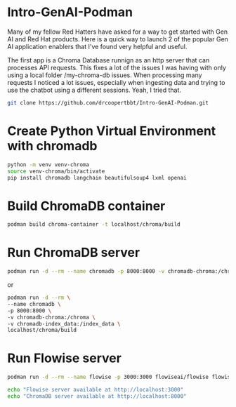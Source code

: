# Intro-GenAI-Podman

Many of my fellow Red Hatters have asked for a way to get started with Gen AI and Red Hat products. Here is a quick way to launch 2 of the popular Gen AI application enablers that I've found very helpful and useful.

The first app is a Chroma Database runnign as an http server that can processes API requests. This fixes a lot of the issues I was having with only using a local folder /my-chroma-db issues. When processing many requests I noticed a lot issues, especially when ingesting data and trying to use the chatbot using a different sessions. Yeah, I tried that. 


```bash
git clone https://github.com/drcoopertbbt/Intro-GenAI-Podman.git
```

# Create Python Virtual Environment with chromadb

```bash
python -m venv venv-chroma
source venv-chroma/bin/activate
pip install chromadb langchain beautifulsoup4 lxml openai
```


# Build ChromaDB container

```bash
podman build chroma-container -t localhost/chroma/build
```


# Run ChromaDB server

```bash
podman run -d --rm --name chromadb -p 8000:8000 -v chromadb-chroma:/chroma -v chromadb-index_data:/index_data localhost/chroma/build
```

or

```bash
podman run -d --rm \
--name chromadb \
-p 8000:8000 \
-v chromadb-chroma:/chroma \
-v chromadb-index_data:/index_data \
localhost/chroma/build
```

# Run Flowise server

```bash
podman run -d --rm --name flowise -p 3000:3000 flowiseai/flowise flowise start

echo "Flowise server available at http://localhost:3000"
echo "ChromaDB server available at http://localhost:8000"

```